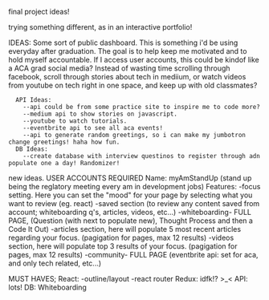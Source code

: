 
final project ideas!

trying something different, as in an interactive portfolio!

IDEAS:
    Some sort of public dashboard. This is something i'd be using everyday after graduation. 
    The goal is to help keep me motivated and to hold myself accountable.
    If I access user accounts, this could be kindof like a ACA grad social media?
    Instead of wasting time scrolling through facebook, scroll through stories about tech in mediium, 
    or watch videos from youtube on tech right in one space, and keep up with old classmates?
      
      API Ideas:
        --api could be from some practice site to inspire me to code more?
        --medium api to show stories on javascript.
        --youtube to watch tutorials.
        --eventbrite api to see all aca events!
        --api to generate random greetings, so i can make my jumbotron change greetings! haha how fun.
      DB Ideas: 
        --create database with interview questinos to register through adn populate one a day! Randomizer!
      


new ideas. 
USER ACCOUNTS REQUIRED
Name: myAmStandUp 
  (stand up being the reglatory meeting every am in development jobs)
Features:
  -focus setting. Here you can set the "mood" for your page by selecting what you want to review (eg. react)
  -saved section (to review any content saved from account; whiteboarding q's, articles, videos, etc...)
  -whiteboarding- FULL PAGE, (Question (with next to populate new), Thought Process and then a Code It Out)
  -articles section, here will populate 5 most recent articles regarding your focus. (pagigation for pages, max 12 results)
  -videos section, here will populate top 3 results of your  focus. (pagigation for pages, max 12 results)
  -community- FULL PAGE (eventbrite api: set for aca, and only tech related, etc...)

MUST HAVES;
React: 
    -outline/layout
    -react router
Redux: idfk!? >_<
API: lots!
DB: Whiteboarding